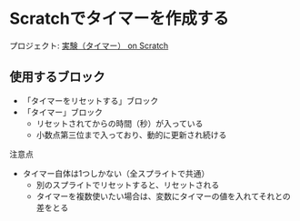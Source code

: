 # Scratchでタイマーを作成する

プロジェクト: [実験（タイマー） on Scratch](https://scratch.mit.edu/projects/643477465/editor)

## 使用するブロック

- 「タイマーをリセットする」ブロック
- 「タイマー」ブロック
	- リセットされてからの時間（秒）が入っている
	- 小数点第三位まで入っており、動的に更新され続ける

注意点

- タイマー自体は1つしかない（全スプライトで共通）
	- 別のスプライトでリセットすると、リセットされる
	- タイマーを複数使いたい場合は、変数にタイマーの値を入れてそれとの差をとる
